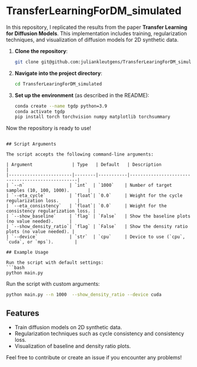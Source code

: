 # TransferLearningForDM_simulated

In this repository, I replicated the results from the paper **Transfer Learning for Diffusion Models**. This implementation includes training, regularization techniques, and visualization of diffusion models for 2D synthetic data.

1. **Clone the repository**:
   ```bash
   git clone git@github.com:juliankleutgens/TransferLearingForDM_simulated.git
   ```

2. **Navigate into the project directory**:
   ```bash
   cd TransferLearingForDM_simulated
   ```

3. **Set up the environment** (as described in the README):
   ```bash
   conda create --name tgdp python=3.9
   conda activate tgdp
   pip install torch torchvision numpy matplotlib torchsummary
   ```

Now the repository is ready to use!
   ```

## Script Arguments

The script accepts the following command-line arguments:

| Argument               | Type   | Default   | Description                                      |
|------------------------|--------|-----------|--------------------------------------------------|
| `--n`                 | `int`  | `1000`    | Number of target samples (10, 100, 1000).       |
| `--eta_cycle`         | `float`| `0.0`     | Weight for the cycle regularization loss.       |
| `--eta_consistency`   | `float`| `0.0`     | Weight for the consistency regularization loss. |
| `--show_baseline`     | `flag` | `False`   | Show the baseline plots (no value needed).      |
| `--show_density_ratio`| `flag` | `False`   | Show the density ratio plots (no value needed). |
| `--device`            | `str`  | `cpu`     | Device to use (`cpu`, `cuda`, or `mps`).        |

## Example Usage

Run the script with default settings:
```bash
python main.py
```

Run the script with custom arguments:
```bash
python main.py --n 1000  --show_density_ratio --device cuda
```

## Features

- Train diffusion models on 2D synthetic data.
- Regularization techniques such as cycle consistency and consistency loss.
- Visualization of baseline and density ratio plots.

Feel free to contribute or create an issue if you encounter any problems!
```
